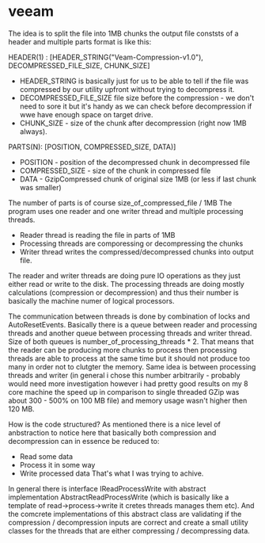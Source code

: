 # veeam
The idea is to split the file into 1MB chunks the output file conststs of a header and multiple parts format is like this:

HEADER(1) : [HEADER_STRING("Veam-Compression-v1.0"), DECOMPRESSED_FILE_SIZE, CHUNK_SIZE]
* HEADER_STRING is basically just for us to be able to tell if the file was compressed by our utility upfront without trying to decompress it.
* DECOMPRESSED_FILE_SIZE file size before the compression - we don't need to sore it but it's handy as we can check  before decompression if wwe have enough space on target drive.
* CHUNK_SIZE - size of the chunk after decompression (right now 1MB always).

PARTS(N): [POSITION, COMPRESSED_SIZE, DATA)]
* POSITION - position of the decompressed chunk in decompressed file
* COMPRESSED_SIZE - size of the chunk in compressed file 
* DATA - GzipCompressed chunk of original size 1MB (or less if last chunk was smaller)

The number of parts is of course size_of_compressed_file / 1MB
The program uses one reader and one writer thread and multiple processing threads.
* Reader thread is reading the file in parts of 1MB
* Processing threads are comporessing or decompressing the chunks
* Writer thread writes the compressed/decompressed chunks into output file.

The reader and writer threads are doing pure IO operations as they just either read or write to the disk.
The processing threads are doing mostly calculations (compression or decompression) and thus their number is basically the machine numer of logical processors.

The communication between threads is done by combination of locks and AutoResetEvents.
Basically there is a queue between reader and processing threads and another queue between processing threads and writer thread.
Size of both queues is number_of_processing_threads * 2.
That means that the reader can be producing more chunks to process then processing threads are able to process at the same time but it should not produce too many in order not to clutgter the memory. Same idea is between processing threads and writer (in general i chose this number arbitrarily - probably would need more investigation however i had pretty good results on my 8 core machine the speed up in comparison to single threaded GZip was about 300 - 500% on 100 MB file) and memory usage wasn't higher then 120 MB.

How is the code structured?
As mentioned there is a nice level of anbstraction to notice here that basically both compression and decompression can in essence be reduced to:
* Read some data
* Process it in some way
* Write processed data
That's what I was trying to achive.

In general there is interface IReadProcessWrite with abstract implementation AbstractReadProcessWrite (which is basically like a template of read->process->write it cretes threads manages them etc). And the comcrete implementations of this abstract class are validating if the compression / decompression inputs are correct and create a small utility classes for the threads that are either compressing / decompressing data.

